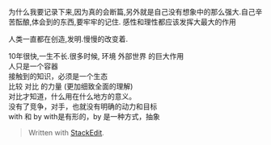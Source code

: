 为什么我要记录下来,因为真的会断篇,另外就是自己没有想象中的那么强大.自己辛苦酝酿,体会到的东西,要牢牢的记住.
感性和理性都应该发挥大最大的作用

人类一直都在创造,发明.慢慢的改变着.

10年很快,一生不长.很多时候,
环境 外部世界 的巨大作用  
人只是一个容器  
接触到的知识，必须是一个生态  
比较 对比 的力量 (更加细致全面的理解)  
对比才知道，什么用在什么地方的意义。  
没有了竞争，对手，也就没有明确的动力和目标  
with 和 by    with是有形的，by 是一种方式，抽象  

> Written with [StackEdit](https://stackedit.io/).
<!--stackedit_data:
eyJoaXN0b3J5IjpbLTMxNjM0NTg0MiwtMTYzMjk4OTAwNCw3MT
c0MzgxNjBdfQ==
-->